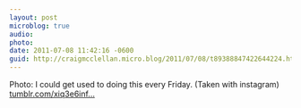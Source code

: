 ```yaml
---
layout: post
microblog: true
audio: 
photo: 
date: 2011-07-08 11:42:16 -0600
guid: http://craigmcclellan.micro.blog/2011/07/08/t89388847422644224.html
---
```

Photo: I could get used to doing this every Friday. (Taken with instagram) [tumblr.com/xiq3e6inf...](http://tumblr.com/xiq3e6infm)
